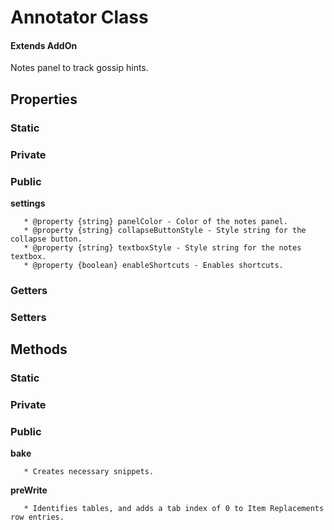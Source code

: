 # Annotator Class

#### Extends AddOn

Notes panel to track gossip hints.

## Properties

### Static

### Private

### Public

**settings**

```
   * @property {string} panelColor - Color of the notes panel.
   * @property {string} collapseButtonStyle - Style string for the collapse button.
   * @property {string} textboxStyle - Style string for the notes textbox.
   * @property {boolean} enableShortcuts - Enables shortcuts.
```

### Getters

### Setters

## Methods

### Static

### Private

### Public

**bake**

```
   * Creates necessary snippets.
```

**preWrite**

```
   * Identifies tables, and adds a tab index of 0 to Item Replacements row entries.
```
